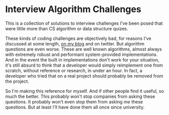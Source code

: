 # Interview Algorithm Challenges

This is a collection of solutions to interview challenges I've been posed that were little more than CS algorithm or data structure quizes.

These kinds of coding challenges are objectively bad, for reasons I've discussed at some length, [on my blog][blog] and on twitter. But algorithm questions are even worse. These are well known algorithms, almost always with extremely robust and performant system-provided implementations. And in the event the built in implementations don't work for your situation, it's still absurd to think that a developer would simply reimplement one from scratch, without reference or research, in under an hour. In fact, a developer who tried that on a real project should probably be removed from the project.

So I'm making this reference for myself. And if other people find it useful, so much the better. This probably won't stop companies from asking these questions. It probably won't even stop them from asking _me_ these questions. But at least I'll have done them all once since university.

[blog]: https://jenniferplusplus.com/interviewing-engineers